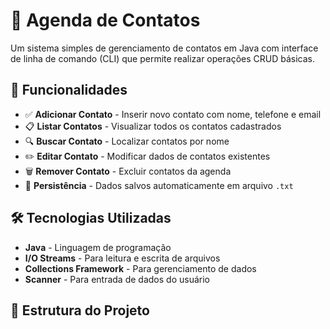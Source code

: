 # 📒 Agenda de Contatos

Um sistema simples de gerenciamento de contatos em Java com interface de linha de comando (CLI) que permite realizar operações CRUD básicas.

## 🚀 Funcionalidades

- ✅ **Adicionar Contato** - Inserir novo contato com nome, telefone e email
- 📋 **Listar Contatos** - Visualizar todos os contatos cadastrados
- 🔍 **Buscar Contato** - Localizar contatos por nome
- ✏️ **Editar Contato** - Modificar dados de contatos existentes
- 🗑️ **Remover Contato** - Excluir contatos da agenda
- 💾 **Persistência** - Dados salvos automaticamente em arquivo `.txt`

## 🛠️ Tecnologias Utilizadas

- **Java** - Linguagem de programação
- **I/O Streams** - Para leitura e escrita de arquivos
- **Collections Framework** - Para gerenciamento de dados
- **Scanner** - Para entrada de dados do usuário

## 📁 Estrutura do Projeto
